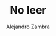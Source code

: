 ---
title: "No leer"
subtitle: ""
description: ""
layout: book
author: Alejandro Zambra
started: 2024-02-09
read: 
status: abandoned
rating: 0
color: 
cover: 
pages: 
progress: 0
link: 
---